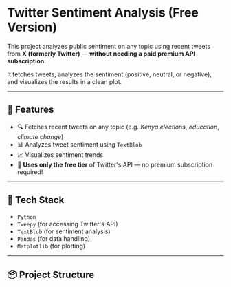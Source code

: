 # Twitter Sentiment Analysis (Free Version)

This project analyzes public sentiment on any topic using recent tweets from **X (formerly Twitter)** — **without needing a paid premium API subscription**.

It fetches tweets, analyzes the sentiment (positive, neutral, or negative), and visualizes the results in a clean plot.

---

## 🚀 Features

- 🔍 Fetches recent tweets on any topic (e.g. *Kenya elections*, *education*, *climate change*)
- 📊 Analyzes tweet sentiment using `TextBlob`
- 📈 Visualizes sentiment trends
- 💸 **Uses only the free tier** of Twitter's API — no premium subscription required!

---

## 🧰 Tech Stack

- `Python`
- `Tweepy` (for accessing Twitter's API)
- `TextBlob` (for sentiment analysis)
- `Pandas` (for data handling)
- `Matplotlib` (for plotting)

---

## 📦 Project Structure

